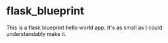 # flask_blueprint

This is a flask blueprint hello world app. It's as small as I could understandably make it.


